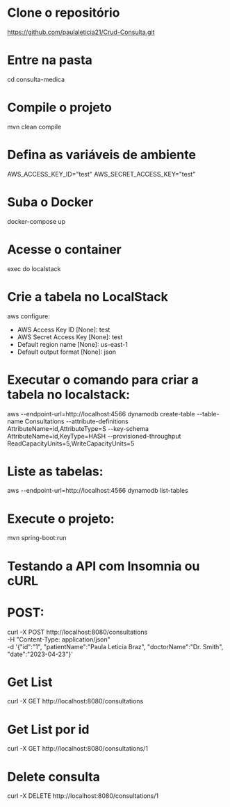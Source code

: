 # Clone o repositório

https://github.com/paulaleticia21/Crud-Consulta.git

# Entre na pasta
cd consulta-medica

# Compile o projeto
mvn clean compile

# Defina as variáveis de ambiente 
AWS_ACCESS_KEY_ID="test"
AWS_SECRET_ACCESS_KEY="test"

# Suba o Docker
docker-compose up

# Acesse o container
exec do localstack

# Crie a tabela no LocalStack
aws configure:

- AWS Access Key ID [None]: test 
- AWS Secret Access Key [None]: test 
- Default region name [None]: us-east-1 
- Default output format [None]: json

# Executar o comando para criar a tabela no localstack:
aws --endpoint-url=http://localhost:4566 dynamodb create-table --table-name Consultations --attribute-definitions AttributeName=id,AttributeType=S --key-schema AttributeName=id,KeyType=HASH --provisioned-throughput ReadCapacityUnits=5,WriteCapacityUnits=5

# Liste as tabelas:
aws --endpoint-url=http://localhost:4566 dynamodb list-tables

# Execute o projeto:
mvn spring-boot:run

# Testando a API com Insomnia ou cURL

# POST:
curl -X POST http://localhost:8080/consultations \
-H "Content-Type: application/json" \
-d '{"id":"1", "patientName":"Paula Leticia Braz", "doctorName":"Dr. Smith", "date":"2023-04-23"}'

# Get List
curl -X GET http://localhost:8080/consultations

# Get List por id
curl -X GET http://localhost:8080/consultations/1

# Delete consulta
curl -X DELETE http://localhost:8080/consultations/1